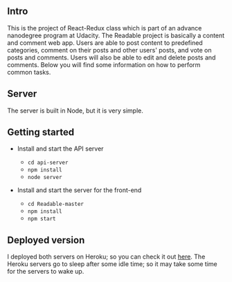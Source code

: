 ## Intro
This is the project of React-Redux class which is part of an advance nanodegree program at Udacity.
The Readable project is basically a content and comment web app. Users are able to post content to predefined categories, comment on their posts and other users' posts, and vote on posts and comments. Users will also be able to edit and delete posts and comments.
Below you will find some information on how to perform common tasks.<br>

## Server
The server is built in Node, but it is very simple.

## Getting started
* Install and start the API server
    - `cd api-server`
    - `npm install`
    - `node server`
* Install and start the server for the front-end
   
    - `cd Readable-master`
    - `npm install`
    - `npm start`

## Deployed version
I deployed both servers on Heroku; so you can check it out [here](https://readable--app.herokuapp.com/).
The Heroku servers go to sleep after some idle time; so it may take some time for the servers to wake up.

